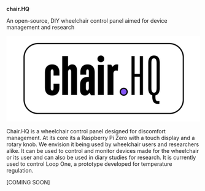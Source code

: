 **chair.HQ**

An open-source, DIY wheelchair control panel aimed for device management and research

![chairHQ_Logo](/assets/images/chairHQ-logo.png)

Chair.HQ is a wheelchair control panel designed for discomfort management. At its core its a Raspberry Pi Zero with a touch display and a rotary knob. We envision it being used by wheelchair users and researchers alike. It can be used to control and monitor devices made for the wheelchair or its user and can also be used in diary studies for research. It is currently used to control Loop One, a prototype developed for temperature regulation.

[COMING SOON]

